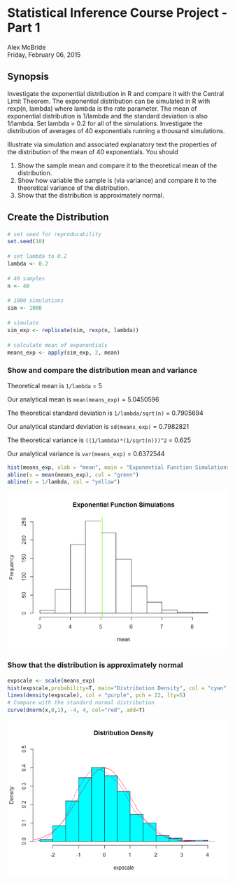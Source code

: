 # Statistical Inference Course Project - Part 1
Alex McBride  
Friday, February 06, 2015  

## Synopsis

Investigate the exponential distribution in R and compare it with the Central Limit Theorem. The exponential distribution can be simulated in R with rexp(n, lambda) where lambda is the rate parameter. The mean of exponential distribution is 1/lambda and the standard deviation is also 1/lambda. Set lambda = 0.2 for all of the simulations. Investigate the distribution of averages of 40 exponentials running a thousand simulations.

Illustrate via simulation and associated explanatory text the properties of the distribution of the mean of 40 exponentials.  You should
 1. Show the sample mean and compare it to the theoretical mean of the distribution.
 2. Show how variable the sample is (via variance) and compare it to the theoretical variance of the distribution.
 3. Show that the distribution is approximately normal.

## Create the Distribution


```r
# set seed for reproducability
set.seed(10)

# set lambda to 0.2
lambda <- 0.2

# 40 samples
n <- 40

# 1000 simulations
sim <- 1000

# simulate
sim_exp <- replicate(sim, rexp(n, lambda))

# calculate mean of exponentials
means_exp <- apply(sim_exp, 2, mean)
```

### Show and compare the distribution mean and variance

Theoretical mean is `1/lambda` = 5

Our analytical mean is `mean(means_exp)` = 5.0450596

The theoretical standard deviation is `1/lambda/sqrt(n)` = 0.7905694

Our analytical standard deviation is `sd(means_exp)` = 0.7982821

The theoretical variance is `((1/lambda)*(1/sqrt(n)))^2` = 0.625

Our analytical variance is `var(means_exp)` = 0.6372544


```r
hist(means_exp, xlab = "mean", main = "Exponential Function Simulations")
abline(v = mean(means_exp), col = "green")
abline(v = 1/lambda, col = "yellow")
```

![](StatInfP1_files/figure-html/unnamed-chunk-2-1.png) 

### Show that the distribution is approximately normal


```r
expscale <- scale(means_exp)
hist(expscale,probability=T, main="Distribution Density", col = "cyan", ylim=c(0, 0.5))
lines(density(expscale), col = "purple", pch = 22, lty=5)
# Compare with the standard normal distribution
curve(dnorm(x,0,1), -4, 4, col="red", add=T)
```

![](StatInfP1_files/figure-html/unnamed-chunk-3-1.png) 

